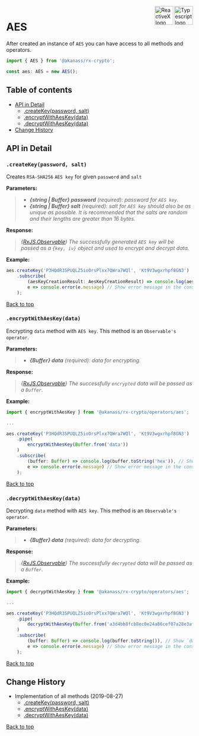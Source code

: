 <div style="margin-bottom:20px;">
<div>
    <a href="https://www.typescriptlang.org/docs/tutorial.html">
        <img src="https://cdn-images-1.medium.com/max/800/1*8lKzkDJVWuVbqumysxMRYw.png"
             align="right" alt="Typescript logo" width="50" height="50" style="border:none;" />
    </a>
    <a href="http://reactivex.io/rxjs">
        <img src="http://reactivex.io/assets/Rx_Logo_S.png"
             align="right" alt="ReactiveX logo" width="50" height="50" style="border:none;" />
    </a>
</div>
</div>

# AES 

After created an instance of `AES` you can have access to all methods and operators.

```javascript
import { AES } from '@akanass/rx-crypto';

const aes: AES = new AES();
```

## Table of contents

* [API in Detail](#api-in-detail)
    * [.createKey(password, salt)](#createkeypassword-salt)
    * [.encryptWithAesKey(data)](#encryptwithaeskeydata)
    * [.decryptWithAesKey(data)](#decryptwithaeskeydata)
* [Change History](#change-history)

## API in Detail

### `.createKey(password, salt)`

Creates `RSA-SHA256` `AES key` for given `password` and `salt`

**Parameters:**
> - ***{string | Buffer} password*** *(required): password for `AES key`.*
> - ***{string | Buffer} salt*** *(required): salt for `AES key` should also be as unique as possible. It is recommended that the salts are random and their lengths are greater than 16 bytes.*

**Response:**
> *{[RxJS.Observable](https://github.com/ReactiveX/rxjs/blob/master/src/internal/Observable.ts)} The successfully generated `AES key` will be passed as a `{key, iv}` object and used to encrypt and decrypt data.*

**Example:**
```javascript
aes.createKey('P3HQdR35PUQLZ5ioOrsPlxx7QWra7WQl', 'Kt9V3wgxrhpf8GN3')
    .subscribe(
        (aesKeyCreationResult: AesKeyCreationResult) => console.log(aesKeyCreationResult), // Show `{key: '61cac683ff27580e4c68778df5208c745b0e4731727786586938c794a37f4419', iv: '31cef43b785870e993cbc94aee0354cf'}` in the console
        e => console.error(e.message) // Show error message in the console
    );
```
[Back to top](#table-of-contents)

### `.encryptWithAesKey(data)`

Encrypting `data` method with `AES key`. This method is an `Observable's` `operator`.

**Parameters:**
> - ***{Buffer} data*** *(required): data for encrypting.*

**Response:**
> *{[RxJS.Observable](https://github.com/ReactiveX/rxjs/blob/master/src/internal/Observable.ts)} The successfully `encrypted` data will be passed as a `Buffer`.*

**Example:**
```javascript
import { encryptWithAesKey } from '@akanass/rx-crypto/operators/aes';

...

aes.createKey('P3HQdR35PUQLZ5ioOrsPlxx7QWra7WQl', 'Kt9V3wgxrhpf8GN3')
    .pipe(
        encryptWithAesKey(Buffer.from('data'))
    )
    .subscribe(
        (buffer: Buffer) => console.log(buffer.toString('hex')), // Show `a3d4bb8fcb8ec0e24a86cef07a28e3af` in the console
        e => console.error(e.message) // Show error message in the console
    );
```

[Back to top](#table-of-contents)

### `.decryptWithAesKey(data)`

Decrypting `data` method with `AES key`. This method is an `Observable's` `operator`.

**Parameters:**
> - ***{Buffer} data*** *(required): data for decrypting.*

**Response:**
> *{[RxJS.Observable](https://github.com/ReactiveX/rxjs/blob/master/src/internal/Observable.ts)} The successfully `decrypted` data will be passed as a `Buffer`.*

**Example:**
```javascript
import { decryptWithAesKey } from '@akanass/rx-crypto/operators/aes';

...

aes.createKey('P3HQdR35PUQLZ5ioOrsPlxx7QWra7WQl', 'Kt9V3wgxrhpf8GN3')
    .pipe(
        decryptWithAesKey(Buffer.from('a3d4bb8fcb8ec0e24a86cef07a28e3af', 'hex'))
    )
    .subscribe(
        (buffer: Buffer) => console.log(buffer.toString()), // Show `data` in the console
        e => console.error(e.message) // Show error message in the console
    );
```

[Back to top](#table-of-contents)

## Change History

* Implementation of all methods (2019-08-27)
    * [.createKey(password, salt)](#createkeypassword-salt)
    * [.encryptWithAesKey(data)](#encryptwithaeskeydata)
    * [.decryptWithAesKey(data)](#decryptwithaeskeydata)
    
[Back to top](#table-of-contents)

